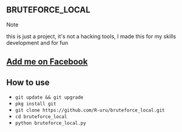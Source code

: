 ## BRUTEFORCE_LOCAL
> [!NOTE]
> this is just a project, it's not a hacking tools, I made this for my skills development and for fun
## <a href="https://www.facebook.com/ruruonfb" target="_blank">Add me on Facebook</a>
## How to use
- `git update && git upgrade`
- ```pkg install git```
- ```git clone https://github.com/R-uru/bruteforce_local.git```
- `cd bruteforce_local`
- `python bruteforce_local.py`
